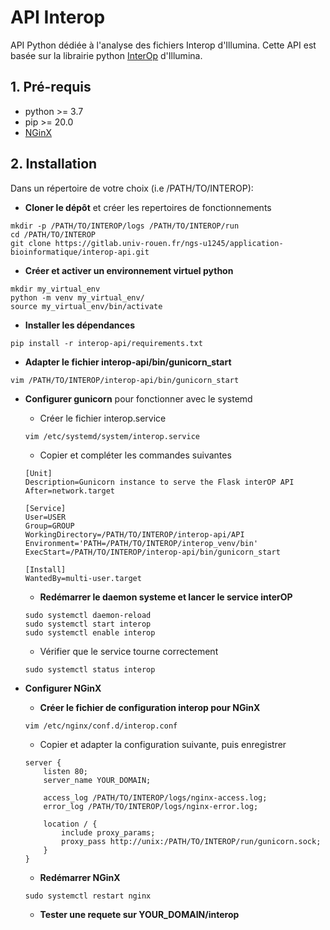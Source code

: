 # API Interop
API Python dédiée à l'analyse des fichiers Interop d'Illumina.
Cette API est basée sur la librairie python [InterOp](http://illumina.github.io/interop/python_binding.html) d'Illumina.  


## 1. Pré-requis
- python >= 3.7
- pip >= 20.0
- [NGinX](https://www.nginx.com/)

## 2. Installation
Dans un répertoire de votre choix (i.e /PATH/TO/INTEROP):  
  
  * **Cloner le dépôt**  et créer les repertoires de fonctionnements
  ```
  mkdir -p /PATH/TO/INTEROP/logs /PATH/TO/INTEROP/run
  cd /PATH/TO/INTEROP
  git clone https://gitlab.univ-rouen.fr/ngs-u1245/application-bioinformatique/interop-api.git
  ```

  * **Créer et activer un environnement virtuel python**  
  ```
  mkdir my_virtual_env
  python -m venv my_virtual_env/
  source my_virtual_env/bin/activate
  ```  

  * **Installer les dépendances**
  ```
  pip install -r interop-api/requirements.txt
  ```  

  * **Adapter le fichier interop-api/bin/gunicorn_start**
  ```
  vim /PATH/TO/INTEROP/interop-api/bin/gunicorn_start
  ```


  * **Configurer gunicorn** pour fonctionner avec le systemd
    * Créer le fichier interop.service
    ```
    vim /etc/systemd/system/interop.service
    ```
    * Copier et compléter les commandes suivantes
    ```
    [Unit]
    Description=Gunicorn instance to serve the Flask interOP API
    After=network.target
    
    [Service]
    User=USER
    Group=GROUP
    WorkingDirectory=/PATH/TO/INTEROP/interop-api/API
    Environment='PATH=/PATH/TO/INTEROP/interop_venv/bin'
    ExecStart=/PATH/TO/INTEROP/interop-api/bin/gunicorn_start
    
    [Install]
    WantedBy=multi-user.target
    ```
    * **Redémarrer le daemon systeme et lancer le service interOP**
    ```
    sudo systemctl daemon-reload
    sudo systemctl start interop
    sudo systemctl enable interop
    ```
    * Vérifier que le service tourne correctement
    ```
    sudo systemctl status interop
    ```
  
  * **Configurer NGinX** 
    * **Créer le fichier de configuration interop pour NGinX**
    ```
    vim /etc/nginx/conf.d/interop.conf
    ```
    * Copier et adapter la configuration suivante, puis enregistrer
    ```
    server {
        listen 80;
        server_name YOUR_DOMAIN;

        access_log /PATH/TO/INTEROP/logs/nginx-access.log;
        error_log /PATH/TO/INTEROP/logs/nginx-error.log;

        location / {
            include proxy_params;
            proxy_pass http://unix:/PATH/TO/INTEROP/run/gunicorn.sock;
        }
    }
    ```
    * **Redémarrer NGinX**
    ```
    sudo systemctl restart nginx
    ```

    * **Tester une requete sur YOUR_DOMAIN/interop**
